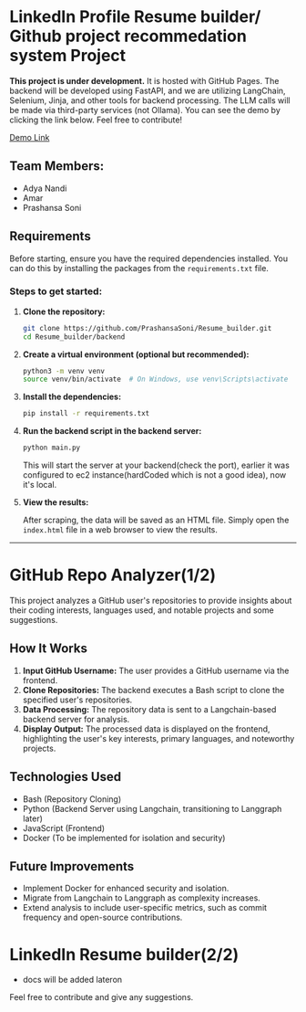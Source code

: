 # LinkedIn Profile Resume builder/ Github project recommedation system Project

**This project is under development.** It is hosted with GitHub Pages. The backend will be developed using FastAPI, and we are utilizing LangChain, Selenium, Jinja, and other tools for backend processing. The LLM calls will be made via third-party services (not Ollama). You can see the demo by clicking the link below. Feel free to contribute!

[Demo Link](https://prashansasoni.github.io/Resume_builder/)

## Team Members:
- Adya Nandi
- Amar
- Prashansa Soni

## Requirements

Before starting, ensure you have the required dependencies installed. You can do this by installing the packages from the `requirements.txt` file.

### Steps to get started:

1. **Clone the repository:**

    ```bash
    git clone https://github.com/PrashansaSoni/Resume_builder.git
    cd Resume_builder/backend
    ```

2. **Create a virtual environment (optional but recommended):**

    ```bash
    python3 -m venv venv
    source venv/bin/activate  # On Windows, use venv\Scripts\activate
    ```

3. **Install the dependencies:**

    ```bash
    pip install -r requirements.txt
    ```

4. **Run the backend script in the backend server:**

    ```bash
    python main.py
    ```
    This will start the server at your backend(check the port), earlier it was configured to ec2 instance(hardCoded which is not a good idea), now it's local.

5. **View the results:**

    After scraping, the data will be saved as an HTML file. Simply open the `index.html` file in a web browser to view the results.

---
# GitHub Repo Analyzer(1/2)

This project analyzes a GitHub user's repositories to provide insights about their coding interests, languages used, and notable projects and some suggestions.

## How It Works

1. **Input GitHub Username:** The user provides a GitHub username via the frontend.
2. **Clone Repositories:** The backend executes a Bash script to clone the specified user's repositories.
3. **Data Processing:** The repository data is sent to a Langchain-based backend server for analysis.
4. **Display Output:** The processed data is displayed on the frontend, highlighting the user's key interests, primary languages, and noteworthy projects.

## Technologies Used

* Bash (Repository Cloning)
* Python (Backend Server using Langchain, transitioning to Langgraph later)
* JavaScript (Frontend)
* Docker (To be implemented for isolation and security)


## Future Improvements

* Implement Docker for enhanced security and isolation.
* Migrate from Langchain to Langgraph as complexity increases.
* Extend analysis to include user-specific metrics, such as commit frequency and open-source contributions.

# LinkedIn Resume builder(2/2)

* docs will be added lateron

Feel free to contribute and give any suggestions.
